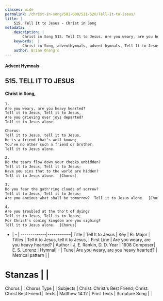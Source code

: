 ```yaml
---
classes: wide
permalink: /christ-in-song/501-600/511-520/Tell-It-to-Jesus/
title: |
    515. Tell It to Jesus - Christ in Song
metadata:
    description: |
        Christ in Song 515. Tell It to Jesus. Are you weary, are you heavy hearted? Tell it to Jesus, Tell it to Jesus, Are you grieving over joys departed? Tell it to Jesus alone. Chorus: Tell it to Jesus, tell it to Jesus, He is a friend that's well known; You've no other such a friend or brother, Tell it to Jesus alone.
    keywords:  |
        Christ in Song, adventhymnals, advent hymnals, Tell It to Jesus, Are you weary, are you heavy hearted?. Tell it to Jesus, tell it to Jesus,
    author: Brian Onang'o
---
```


#### Advent Hymnals
## 515. TELL IT TO JESUS
####  Christ in Song,

```txt
1.
Are you weary, are you heavy hearted?
Tell it to Jesus, Tell it to Jesus,
Are you grieving over joys departed?
Tell it to Jesus alone.

Chorus:
Tell it to Jesus, tell it to Jesus,
He is a friend that's well known;
You've no other such a friend or brother,
Tell it to Jesus alone.

2.
Do the tears flow down your checks unbidden?
Tell it to Jesus, Tell it to Jesus;
Have you sins that to the world are hidden?
Tell it to Jesus alone.  [Chorus]

3.
Do you fear the gath'ring clouds of sorrow?
Tell it to Jesus, Tell it to Jesus;
Are you anxious what shall be tomorrow?  Tell it to Jesus alone.  [Chorus]

4.
Are you troubled at the tho't of dying?
Tell it to Jesus, Tell is to Jesus;
For Christ's coming kingdom are you sighing?
Tell it to Jesus alone.  [Chorus]


```

- |   -  |
-------------|------------|
Title | Tell It to Jesus |
Key | B♭ Major |
Titles | Tell it to Jesus, tell it to Jesus, |
First Line | Are you weary, are you heavy hearted? |
Author | J. E. Rankin, D. D.
Year | 1908
Composer| E. S. Lorenz |
Hymnal|  - |
Tune| Are you weary, are you heavy hearted? |
Metrical pattern | |
# Stanzas |  |
Chorus |  |
Chorus Type |  |
Subjects | Christ: Christ's Best Friend; Christ: Christ Best Friend |
Texts | Matthew 14:12 |
Print Texts | 
Scripture Song |  |
    
